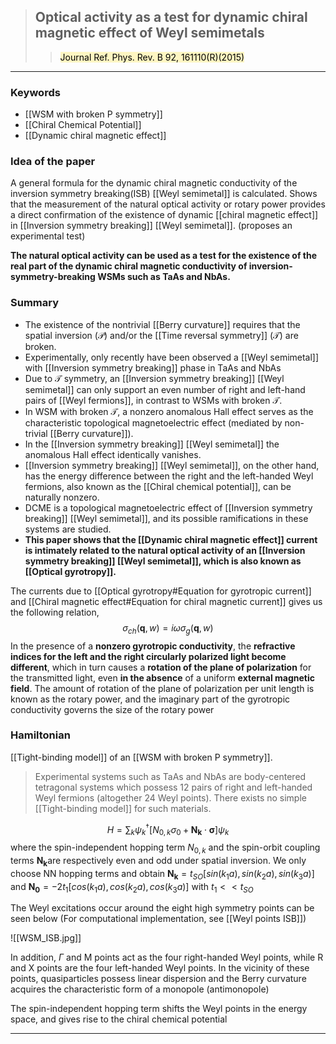 >## Optical activity as a test for dynamic chiral magnetic effect of Weyl semimetals 
>><mark style="background: #FFF3A3A6;">Journal Ref. Phys. Rev. B 92, 161110(R)(2015)</mark> 

---

### Keywords 
- [[WSM with broken P symmetry]]
- [[Chiral Chemical Potential]] 
- [[Dynamic chiral magnetic effect]]

### Idea of the paper 
A general formula for the dynamic chiral magnetic conductivity of the inversion symmetry breaking(ISB) [[Weyl semimetal]] is calculated. Shows that the measurement of the natural optical activity or rotary power provides a direct confirmation of the existence of dynamic [[chiral magnetic effect]] in [[Inversion symmetry breaking]] [[Weyl semimetal]]. (proposes an experimental test)

**The natural optical activity can be used as a test for the existence of the real part of the dynamic chiral magnetic conductivity of inversion-symmetry-breaking WSMs such as TaAs and NbAs.**

### Summary
- The existence of the nontrivial [[Berry curvature]] requires that the spatial inversion ($\mathcal{P}$) and/or the [[Time reversal symmetry]] ($\mathcal{T}$) are broken.
- Experimentally, only recently have been observed a [[Weyl semimetal]] with [[Inversion symmetry breaking]] phase in TaAs and NbAs
- Due to $\mathcal{T}$ symmetry, an [[Inversion symmetry breaking]] [[Weyl semimetal]] can only support an even number of right and left-hand pairs of [[Weyl fermions]], in contrast to WSMs with broken  $\mathcal{T}$.
- In WSM with broken $\mathcal{T}$, a nonzero anomalous Hall effect serves as the characteristic topological magnetoelectric effect (mediated by non-trivial [[Berry curvature]]).
- In the [[Inversion symmetry breaking]] [[Weyl semimetal]] the anomalous Hall effect identically vanishes.
- [[Inversion symmetry breaking]] [[Weyl semimetal]], on the other hand, has the energy difference between the right and the left-handed Weyl fermions, also known as the [[Chiral chemical potential]], can be naturally nonzero. 
- DCME is a topological magnetoelectric effect of [[Inversion symmetry breaking]] [[Weyl semimetal]], and its possible ramifications in these systems are studied. 
- **This paper shows that the [[Dynamic chiral magnetic effect]] current is intimately related to the natural optical activity of an [[Inversion symmetry breaking]] [[Weyl semimetal]], which is also known as [[Optical gyrotropy]].**

The currents due to [[Optical gyrotropy#Equation for gyrotropic current]] and [[Chiral magnetic effect#Equation for chiral magnetic current]] gives us the following relation,
$$\sigma_{ch}(\textbf{q},w) = i\omega \sigma_g(\textbf{q},w)$$
In the presence of a **nonzero gyrotropic conductivity**, the **refractive indices for the left and the right circularly polarized light become different**, which in turn causes a **rotation of the plane of polarization** for the transmitted light, even **in the absence** of a uniform **external magnetic field**. The amount of rotation of the plane of polarization per unit length is known as the rotary power, and the imaginary part of the gyrotropic conductivity governs the size of the rotary power

### Hamiltonian 
[[Tight-binding model]] of an [[WSM with broken P symmetry]].
>Experimental systems such as TaAs and NbAs are body-centered tetragonal systems which possess 12 pairs of right and left-handed Weyl fermions (altogether 24 Weyl points). There exists no simple [[Tight-binding model]] for such materials. 

$$H = \sum_k \psi_k^\dagger[N_{0,k}\sigma_0 + \mathbf{N_k}\cdot\mathbf{\sigma}]\psi_k$$
where the spin-independent hopping term $N_{0,k}$ and the spin-orbit coupling terms $\mathbf{N_k}$are respectively even and odd under spatial inversion.  We only choose NN hopping terms and obtain $\mathbf{N_k} = t_{SO}[sin(k_1a),sin(k_2a),sin(k_3a)]$ and $\mathbf{N_0} = -2t_1[cos(k_1a),cos(k_2a),cos(k_3a)]$ with $t_1 << t_{SO}$

The Weyl excitations occur around the eight high symmetry points can be seen below (For computational implementation, see [[Weyl points ISB]])

![[WSM_ISB.jpg]]

In addition, $\Gamma$ and M points act as the four right-handed Weyl points, while R and X points are the four left-handed Weyl points. In the vicinity of these points, quasiparticles possess linear dispersion and the Berry curvature acquires the characteristic form of a monopole (antimonopole)

The spin-independent hopping term shifts the Weyl points in the energy space, and gives rise to the chiral chemical potential

---
